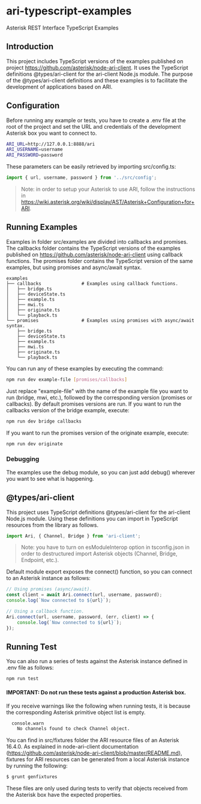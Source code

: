 # ari-typescript-examples

Asterisk REST Interface TypeScript Examples

## Introduction

This project includes TypeScript versions of the examples published on project https://github.com/asterisk/node-ari-client.
It uses the TypeScript definitions @types/ari-client for the ari-client Node.js module. The purpose of the @types/ari-client
definitions and these examples is to facilitate the development of applications based on ARI.

## Configuration

Before running any example or tests, you have to create a .env file at the root of the project and set the
URL and credentials of the development Asterisk box you want to connect to.

```sh
ARI_URL=http://127.0.0.1:8888/ari
ARI_USERNAME=username
ARI_PASSWORD=password
```

These parameters can be easily retrieved by importing src/config.ts:

```javascript
import { url, username, password } from '../src/config';
```

> Note: in order to setup your Asterisk to use ARI, follow the instructions in https://wiki.asterisk.org/wiki/display/AST/Asterisk+Configuration+for+ARI.

## Running Examples

Examples in folder src/examples are divided into callbacks and promises. The callbacks folder contains the TypeScript versions of
the examples published on https://github.com/asterisk/node-ari-client using callback functions. The promises folder contains the
TypeScript version of the same examples, but using promises and async/await syntax.

    examples
    ├── callbacks               # Examples using callback functions.
    │   ├── bridge.ts
    │   ├── deviceState.ts
    │   ├── example.ts
    │   ├── mwi.ts
    │   ├── originate.ts
    │   └── playback.ts
    └── promises                # Examples using promises with async/await syntax.
        ├── bridge.ts
        ├── deviceState.ts
        ├── example.ts
        ├── mwi.ts
        ├── originate.ts
        └── playback.ts

You can run any of these examples by executing the command:

```sh
npm run dev example-file [promises/callbacks]
```

Just replace "example-file" with the name of the example file you want to run (bridge, mwi, etc.), followed by the corresponding
version (promises or callbacks). By default promises versions are run.
If you want to run the callbacks version of the bridge example, execute:

```sh
npm run dev bridge callbacks
```

If you want to run the promises version of the originate example, execute:

```sh
npm run dev originate
```

### Debugging

The examples use the debug module, so you can just add debug() wherever you want to see what is happening.

## @types/ari-client

This project uses TypeScript definitions @types/ari-client for the ari-client Node.js module.
Using these definitions you can import in TypeScript resources from the library as follows.

```typescript
import Ari, { Channel, Bridge } from 'ari-client';
```

> Note: you have to turn on esModuleInterop option in tsconfig.json in order to destructured import Asterisk objects (Channel, Bridge, Endpoint, etc.).

Default module export exposes the connect() function, so you can connect to an Asterisk instance as follows:

```typescript
// Using promises (async/await).
const client = await Ari.connect(url, username, password);
console.log(`Now connected to ${url}`);

// Using a callback function.
Ari.connect(url, username, password, (err, client) => {
    console.log(`Now connected to ${url}`);
});
```

## Running Test

You can also run a series of tests against the Asterisk instance defined in .env file as follows:

```sh
npm run test
```

#### IMPORTANT: Do not run these tests against a production Asterisk box.

If you receive warnings like the following when running tests, it is because the corresponding Asterisk primitive object list is empty.

```sh
  console.warn
    No channels found to check Channel object.
```

You can find in src/fixtures folder the ARI resource files of an Asterisk 16.4.0. As explained in node-ari-client
documentation (https://github.com/asterisk/node-ari-client/blob/master/README.md), fixtures for ARI resources can be
generated from a local Asterisk instance by running the following:

```bash
$ grunt genfixtures
```

These files are only used during tests to verify that objects received from the Asterisk box have the expected properties.
